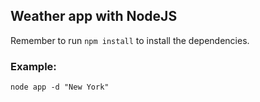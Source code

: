 ## Weather app with NodeJS

Remember to run ```npm install``` to install the dependencies.

### Example:
```
node app -d "New York"
```